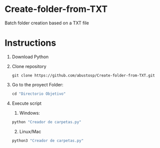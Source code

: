 # Create-folder-from-TXT

Batch folder creation based on a TXT file

# Instructions

1. Download Python

2. Clone repository

	```Console
	git clone https://github.com/abustosp/Create-folder-from-TXT.git
	```

3. Go to the proyect Folder:
   
   ```Python
   cd "Directorio Objetivo"
   ```

4. Execute script 
   
    1. Windows:
      
      ```Python
      python "Creador de carpetas.py"
      ```
   
    2. Linux/Mac
      
      ```Python
      python3 "Creador de carpetas.py"
      ```
      

